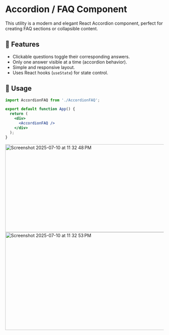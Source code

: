 # Accordion / FAQ Component

This utility is a modern and elegant React Accordion component, perfect for creating FAQ sections or collapsible content.

## 🚀 Features

- Clickable questions toggle their corresponding answers.
- Only one answer visible at a time (accordion behavior).
- Simple and responsive layout.
- Uses React hooks (`useState`) for state control.

## 🧠 Usage

```jsx
import AccordionFAQ from './AccordionFAQ';

export default function App() {
  return (
    <div>
      <AccordionFAQ />
    </div>
  );
}
```
<img width="707" height="279" alt="Screenshot 2025-07-10 at 11 32 48 PM" src="https://github.com/user-attachments/assets/0e88309d-afdd-42cb-999b-d5a9fb63be56" />
<img width="693" height="311" alt="Screenshot 2025-07-10 at 11 32 53 PM" src="https://github.com/user-attachments/assets/58340a85-c488-44ab-a60a-dde25acc7b6a" />

